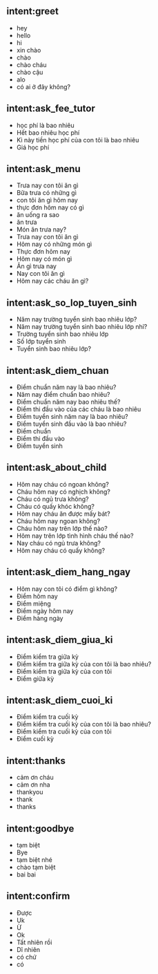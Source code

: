 ## intent:greet
- hey
- hello
- hi
- xin chào
- chào
- chào cháu
- chào cậu
- alo
- có ai ở đây không?

## intent:ask_fee_tutor
- học phí là bao nhiêu
- Hết bao nhiêu học phí
- Kì này tiền học phí của con tôi là bao nhiêu
- Giá học phí


## intent:ask_menu
- Trưa nay con tôi ăn gì
- Bữa trưa có những gì
- con tôi ăn gì hôm nay
- thực đơn hôm nay có gì
- ăn uống ra sao
- ăn trưa
- Món ăn trưa nay?
- Trưa nay con tôi ăn gì
- Hôm nay có những món gì
- Thực đơn hôm nay
- Hôm nay có món gì 
- Ăn gì trưa nay
- Nay con tôi ăn gì 
- Hôm nay các cháu ăn gì?

## intent:ask_so_lop_tuyen_sinh
- Năm nay trường tuyển sinh bao nhiêu lớp?
- Năm nay trường tuyển sinh bao nhiêu lớp nhỉ?
- Trường tuyển sinh bao nhiêu lớp
- Số lớp tuyển sinh
- Tuyển sinh bao nhiêu lớp?

## intent:ask_diem_chuan
- Điểm chuẩn năm nay là bao nhiêu?
- Năm nay điểm chuẩn bao nhiêu?
- Điểm chuẩn năm nay bao nhiêu thế?
- Điểm thi đầu vào của các cháu là bao nhiêu
- Điểm tuyển sinh năm nay là bao nhiêu?
- Điểm tuyển sinh đầu vào là bao nhiêu?
- Điểm chuẩn
- Điểm thi đầu vào
- Điểm tuyển sinh

## intent:ask_about_child
- Hôm nay cháu có ngoan không?
- Cháu hôm nay có nghịch không?
- Cháu có ngủ trưa không?
- Cháu có quấy khóc không?
- Hôm nay cháu ăn được mấy bát?
- Cháu hôm nay ngoan không?
- Cháu hôm nay trên lớp thế nào?
- Hôm nay trên lớp tình hình cháu thế nào?
- Nay cháu có ngủ trưa không?
- Hôm nay cháu có quấy không? 

## intent:ask_diem_hang_ngay
- Hôm nay con tôi có điểm gì không?
- Điểm hôm nay 
- Điểm miệng 
- Điểm ngày hôm nay
- Điểm hàng ngày

## intent:ask_diem_giua_ki
- Điểm kiểm tra giữa kỳ
- Điểm kiểm tra giữa kỳ của con tôi là bao nhiêu?
- Điểm kiểm tra giữa kỳ của con tôi
- Điểm giữa kỳ

## intent:ask_diem_cuoi_ki
- Điểm kiểm tra cuối kỳ
- Điểm kiểm tra cuối kỳ của con tôi là bao nhiêu?
- Điểm kiểm tra cuối kỳ của con tôi
- Điểm cuối kỳ

## intent:thanks
- cảm ơn cháu
- cảm ơn nha
- thankyou
- thank
- thanks

## intent:goodbye
- tạm biệt
- Bye
- tạm biệt nhé
- chào tạm biệt
- bai bai

## intent:confirm
- Được
- Uk
- Ừ
- Ok
- Tất nhiên rồi
- Dĩ nhiên
- có chứ
- có
